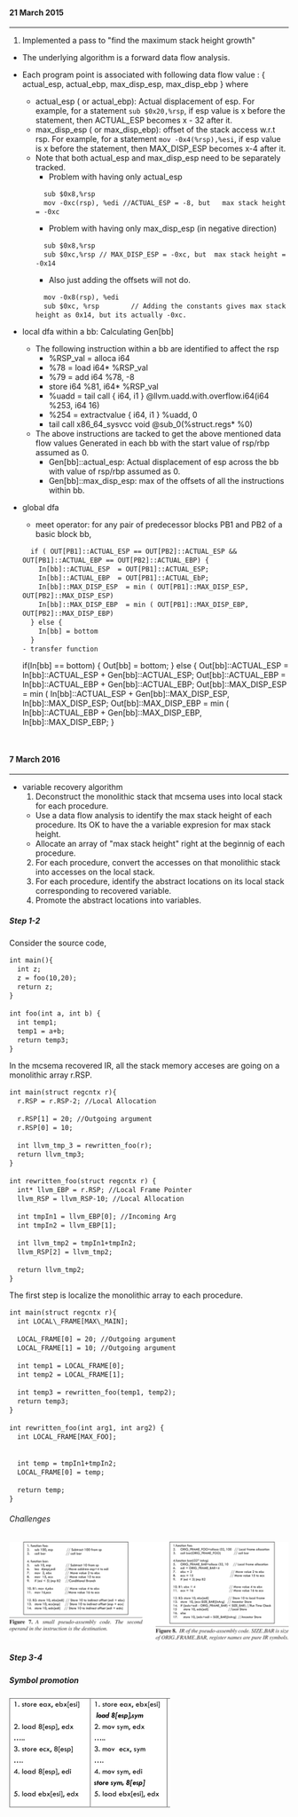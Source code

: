#### 21 March 2015
---------------------
1. Implemented a pass to "find the maximum stack height  growth"
  - The underlying algorithm is a forward data flow analysis.
  - Each program point is associated with following data flow value : { actual_esp, actual_ebp, max_disp_esp, max_disp_ebp } where
    - actual_esp ( or actual_ebp): Actual displacement of esp. For example, for a statement ```sub $0x20,%rsp```, if esp value is x before the statement, then  ACTUAL_ESP becomes x - 32 after it.
    - max_disp_esp ( or max_disp_ebp): offset of the stack access w.r.t rsp. For example, for a statement ```mov -0x4(%rsp),%esi```, if esp value is x before the statement, then MAX_DISP_ESP becomes x-4 after it.
    - Note that both actual_esp and max_disp_esp need to be separately tracked. 
      - Problem with having only actual_esp
      ```
        sub $0x8,%rsp
        mov -0xc(rsp), %edi //ACTUAL_ESP = -8, but   max stack height = -0xc
      ```
      - Problem with having only max_disp_esp (in negative direction)
      ```
        sub $0x8,%rsp
        sub $0xc,%rsp // MAX_DISP_ESP = -0xc, but  max stack height = -0x14
      ```
      - Also just adding the offsets will not do.
      ```
        mov -0x8(rsp), %edi
        sub $0xc, %rsp        // Adding the constants gives max stack height as 0x14, but its actually -0xc. 
      ```
  - local dfa within a bb: Calculating Gen[bb]
    - The following instruction within a bb are identified to affect the rsp
      - %RSP_val = alloca i64
      - %78 = load i64* %RSP_val
      - %79 = add i64 %78, -8
      - store i64 %81, i64* %RSP_val
      - %uadd = tail call { i64, i1 } @llvm.uadd.with.overflow.i64(i64 %253, i64 16)
      - %254 = extractvalue { i64, i1 } %uadd, 0
      - tail call x86_64_sysvcc void @sub_0(%struct.regs* %0)
    - The above instructions are tacked to get the above mentioned data flow values Generated in each bb with the start value of rsp/rbp assumed as 0. 
      - Gen[bb]::actual_esp: Actual displacement of esp across the bb with value of rsp/rbp assumed as 0.
      - Gen[bb]::max_disp_esp: max of the offsets of all the instructions within bb.

  - global dfa
    - meet operator: for any pair of predecessor blocks PB1 and PB2 of a basic block bb,
    ```
      if ( OUT[PB1]::ACTUAL_ESP == OUT[PB2]::ACTUAL_ESP &&  OUT[PB1]::ACTUAL_EBP == OUT[PB2]::ACTUAL_EBP) {
        In[bb]::ACTUAL_ESP  = OUT[PB1]::ACTUAL_ESP;
        In[bb]::ACTUAL_EBP  = OUT[PB1]::ACTUAL_EbP;
        In[bb]::MAX_DISP_ESP  = min ( OUT[PB1]::MAX_DISP_ESP, OUT[PB2]::MAX_DISP_ESP)
        In[bb]::MAX_DISP_EBP  = min ( OUT[PB1]::MAX_DISP_EBP, OUT[PB2]::MAX_DISP_EBP)
      } else {
        In[bb] = bottom
      }
    - transfer function
    ```
    if(In[bb] == bottom) {
      Out[bb] =  bottom;
    } else {
      Out[bb]::ACTUAL_ESP = In[bb]::ACTUAL_ESP + Gen[bb]::ACTUAL_ESP;
      Out[bb]::ACTUAL_EBP = In[bb]::ACTUAL_EBP + Gen[bb]::ACTUAL_EBP;
      Out[bb]::MAX_DISP_ESP = min ( In[bb]::ACTUAL_ESP + Gen[bb]::MAX_DISP_ESP, In[bb]::MAX_DISP_ESP;
      Out[bb]::MAX_DISP_EBP = min ( In[bb]::ACTUAL_EBP + Gen[bb]::MAX_DISP_EBP, In[bb]::MAX_DISP_EBP;
    }
    ```


#### 7 March 2016 
-------------
* variable recovery algorithm 
  1. Deconstruct the monolithic stack that mcsema uses into local stack for each procedure.
    - Use a data flow analysis to identify the max stack height of each procedure. Its OK to have the 
 a variable expresion for max stack height. 
    - Allocate an array of "max stack height" right at the beginnig of each procedure.
  2. For each procedure, convert the accesses on that monolithic stack into accesses on the local stack.
  3. For each procedure, identify the abstract locations on its local stack corresponding to recovered variable.
  4. Promote the abstract locations into variables. 


##### Step 1-2
Consider the source code,
```
int main(){ 
  int z; 
  z = foo(10,20); 
  return z;
} 

int foo(int a, int b) { 
  int temp1; 
  temp1 = a+b; 
  return temp3;
}
```

In the mcsema recovered IR, all the 
stack memory acceses are going on a monolithic array r.RSP. 

```
int main(struct regcntx r){ 
  r.RSP = r.RSP-2; //Local Allocation
  
  r.RSP[1] = 20; //Outgoing argument 
  r.RSP[0] = 10; 
  
  int llvm_tmp_3 = rewritten_foo(r); 
  return llvm_tmp3;
}

int rewritten_foo(struct regcntx r) {
  int* llvm_EBP = r.RSP; //Local Frame Pointer
  llvm_RSP = llvm_RSP-10; //Local Allocation

  int tmpIn1 = llvm_EBP[0]; //Incoming Arg 
  int tmpIn2 = llvm_EBP[1];

  int llvm_tmp2 = tmpIn1+tmpIn2; 
  llvm_RSP[2] = llvm_tmp2;

  return llvm_tmp2;
}

```

The first step is localize the monolithic array
to each procedure.

```
int main(struct regcntx r){ 
  int LOCAL\_FRAME[MAX\_MAIN];
  
  LOCAL_FRAME[0] = 20; //Outgoing argument 
  LOCAL_FRAME[1] = 10; //Outgoing argument 

  int temp1 = LOCAL_FRAME[0];
  int temp2 = LOCAL_FRAME[1];
  
  int temp3 = rewritten_foo(temp1, temp2); 
  return temp3;
}

int rewritten_foo(int arg1, int arg2) {
  int LOCAL_FRAME[MAX_FOO];


  int temp = tmpIn1+tmpIn2; 
  LOCAL_FRAME[0] = temp;

  return temp;
}

```

###### Challenges
![image](Figs/2.png)

##### Step 3-4
##### Symbol promotion

![image](Figs/3.png)
